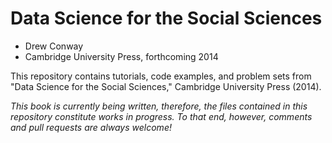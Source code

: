 Data Science for the Social Sciences
==================
 - Drew Conway
 - Cambridge University Press, forthcoming 2014

This repository contains tutorials, code examples, and problem sets from "Data Science for the Social Sciences," Cambridge University Press (2014).

*This book is currently being written, therefore, the files contained in this repository constitute works in progress. To that end, however, comments and pull requests are always welcome!* 
